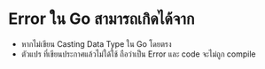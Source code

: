 
# Error ใน Go สามารถเกิดได้จาก

- หากไม่เขียน Casting Data Type ใน Go โดยตรง 
- ตัวแปร ที่เขียนประกาศแล้วไม่ใด้ใช้ ถือว่าเป็น Error และ code จะไม่ถูก compile
